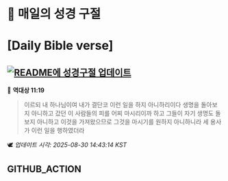 # 🙏 매일의 성경 구절
# [Daily Bible verse]
## [![README에 성경구절 업데이트](https://github.com/DONGSUKA/first_test/actions/workflows/update-readme-bible.yml/badge.svg)](https://github.com/DONGSUKA/first_test/actions/workflows/update-readme-bible.yml)
<!-- START_BIBLE_VERSE -->
📖 **역대상 11:19**
> 이르되 내 하나님이여 내가 결단코 이런 일을 하지 아니하리이다 생명을 돌아보지 아니하고 갔던 이 사람들의 피를 어찌 마시리이까 하고 그들이 자기 생명도 돌보지 아니하고 이것을 가져왔으므로 그것을 마시기를 원하지 아니하니라 세 용사가 이런 일을 행하였더라

🕊️ _업데이트 시각: 2025-08-30 14:43:14 KST_
  <!-- END_BIBLE_VERSE -->
## GITHUB_ACTION
